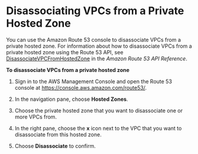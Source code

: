 # Disassociating VPCs from a Private Hosted Zone<a name="hosted-zone-private-disassociate-vpcs"></a>

You can use the Amazon Route 53 console to disassociate VPCs from a private hosted zone\. For information about how to disassociate VPCs from a private hosted zone using the Route 53 API, see [DisassociateVPCFromHostedZone](https://docs.aws.amazon.com/Route53/latest/APIReference/API_DisassociateVPCFromHostedZone.html) in the *Amazon Route 53 API Reference*\. 

**To disassociate VPCs from a private hosted zone**

1. Sign in to the AWS Management Console and open the Route 53 console at [https://console\.aws\.amazon\.com/route53/](https://console.aws.amazon.com/route53/)\.

1. In the navigation pane, choose **Hosted Zones**\.

1. Choose the private hosted zone that you want to disassociate one or more VPCs from\.

1. In the right pane, choose the **x** icon next to the VPC that you want to disassociate from this hosted zone\.

1. Choose **Disassociate** to confirm\.